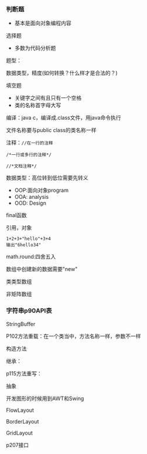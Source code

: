 ### 判断题

* 基本是面向对象编程内容



选择题

* 多数为代码分析题

题型：

数据类型，精度(如何转换？什么样才是合法的？)



填空题

* 关键字之间有且只有一个空格
* 类的名称首字母大写



编译：java c，编译成.class文件，用java命令执行

文件名称要与public class的类名称一样

注释：`//在一行的注释`

`/*一行或多行的注释*/`

`//*文档注释*/`



数据类型：高位转到低位需要先转义



* OOP:面向对象program
* OOA: analysis
* OOD: Design



final函数



引用，对象



```
1+2+3+"hello"+3+4
输出"6hello34"
```



math.round:四舍五入



数组中创建新的数据需要"new"



类类型数组

非矩阵数组



### 字符串p90API表



StringBuffer



P102方法重载：在一个类当中，方法名称一样，参数不一样

构造方法

继承：

p115方法重写：

抽象





开发图形的时候用到AWT和Swing

FlowLayout

BorderLayout

GridLayout

p207接口